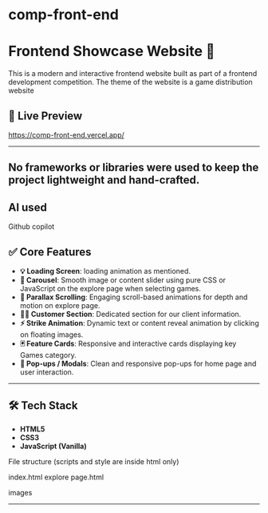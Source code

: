 # comp-front-end

# Frontend Showcase Website 🎨

This is a modern and interactive frontend website built as part of a frontend development competition.
The theme of the website is a game distribution website 
## 🚀 Live Preview
https://comp-front-end.vercel.app/

---
## No frameworks or libraries were used to keep the project lightweight and hand-crafted.

## AI used
Github copilot

## ✅ Core Features

- **💡 Loading Screen**:  loading animation as mentioned.
- **🌈 Carousel**: Smooth image or content slider using pure CSS or JavaScript on the explore page when selecting games.
- **🌌 Parallax Scrolling**: Engaging scroll-based animations for depth and motion on explore page.
- **🧑‍💼 Customer Section**: Dedicated section for our client information.
- **⚡ Strike Animation**: Dynamic text or content reveal animation by clicking on floating images.
- **🃏 Feature Cards**: Responsive and interactive cards displaying key Games category.
- **💬 Pop-ups / Modals**: Clean and responsive pop-ups for home page and user interaction.

---

## 🛠️ Tech Stack

- **HTML5**
- **CSS3**
- **JavaScript (Vanilla)**


File structure (scripts and style are inside html only)

index.html
explore page.html

images



---
